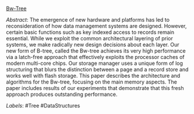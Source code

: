 [Bw-Tree](https://www.microsoft.com/en-us/research/wp-content/uploads/2016/02/bw-tree-icde2013-final.pdf)

*Abstract*: The emergence of new hardware and platforms has led to reconsideration of how data management systems are designed. However, certain basic functions such as key indexed access to records remain essential. While we exploit the common architectural layering of prior systems, we make radically new design decisions about each layer. Our new form of B-tree, called the Bw-tree achieves its very high performance via a latch-free approach that effectively exploits the processor caches of modern multi-core chips. Our storage manager uses a unique form of log structuring that blurs the distinction between a page and a record store and works well with flash storage. This paper describes the architecture and algorithms for the Bw-tree, focusing on the main memory aspects. The paper includes results of our experiments that demonstrate that this fresh approach produces outstanding performance.

*Labels*: #Tree #DataStructures
